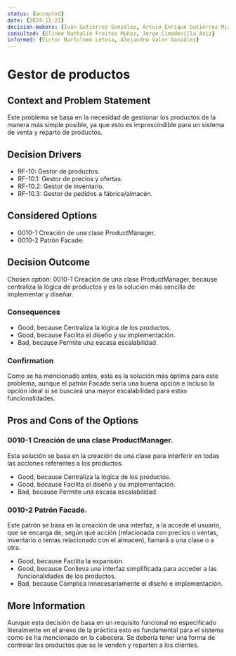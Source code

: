 ```yaml
---
status: {accepted}
date: {2024-11-21}
decision-makers: {Iván Gutiérrez González, Arturo Enrique Gutiérrez Mirandona}
consulted: {Elinee Nathalie Freites Muñoz, Jorge Cimadevilla Aniz}
informed: {Víctor Bartolomé Letosa, Alejandro Valor González}
---
```


# Gestor de productos

## Context and Problem Statement

Este problema se basa en la necesidad de gestionar los productos de la manera más simple posible, ya que esto es imprescindible para un sistema de venta y reparto de productos. 

## Decision Drivers

* RF-10: Gestor de productos.
* RF-10.1: Gestor de precios y ofertas.
* RF-10.2: Gestor de inventario.
* RF-10.3: Gestor de pedidos a fábrica/almacén.

## Considered Options

* 0010-1 Creación de una clase ProductManager.
* 0010-2 Patrón Facade.

## Decision Outcome

Chosen option: 0010-1 Creación de una clase ProductManager, because centraliza la lógica de productos y es la solución más sencilla de implementar y diseñar.

### Consequences

* Good, because Centraliza la lógica de los productos.
* Good, because Facilita el diseño y su implementación.
* Bad, because Permite una escasa escalabilidad.

### Confirmation

Como se ha mencionado antes, esta es la solución más óptima para este problema, aunque el patrón Facade sería una buena opción e incluso la opción ideal si se buscará una mayor escalabilidad para estas funcionalidades.

## Pros and Cons of the Options

### 0010-1 Creación de una clase ProductManager.

Esta solución se basa en la creación de una clase para interferir en todas las acciones referentes a los productos.

* Good, because Centraliza la lógica de los productos.
* Good, because Facilita el diseño y su implementación.
* Bad, because Permite una escasa escalabilidad.

### 0010-2 Patrón Facade.

Este patrón se basa en la creación de una interfaz, a la accede el usuario, que se encarga de, según qué acción (relacionada con precios o ventas, inventario o temas relacionado con el almacen), llamará a una clase o a otra.

* Good, because Facilita la expansión.
* Good, because Conlleva una interfaz simplificada para acceder a las funcionalidades de los productos.
* Bad, because Complica innecesariamente el diseño e implementación.

## More Information

Aunque esta decisión de basa en un requisito funcional no especificado literalmente en el anexo de la práctica esto es fundamental para el sistema como se ha mencionado en la cabecera. Se debería tener una forma de controlar los productos que se le venden y reparten a los clientes.
